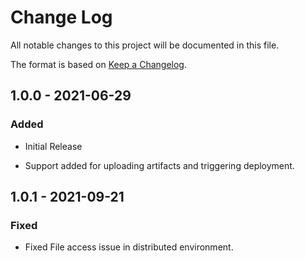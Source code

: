 # Change Log

All notable changes to this project will be documented in this file.

The format is based on [Keep a Changelog](http://keepachangelog.com/).

## 1.0.0 - 2021-06-29

### Added

- Initial Release

- Support added for uploading artifacts and triggering deployment.

## 1.0.1 - 2021-09-21

### Fixed

- Fixed File access issue in distributed environment.


 